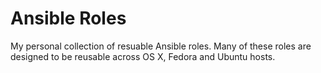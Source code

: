 # Ansible Roles

My personal collection of resuable Ansible roles.
Many of these roles are designed to be reusable across OS X, Fedora and Ubuntu hosts.
